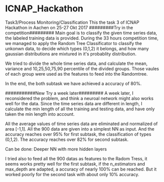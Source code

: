 # ICNAP_Hackathon
Task3/Process Monitoring/Classification
This the task 3 of ICNAP Hackathon in Aachen on 25-27 Okt 2017
#########Try in the competition#########
Main goal is to classify the given time series data, the labeled training data is provided.
During the 33 hours competition time, we managed to apply the Random Tree Classificator to classify the unkonwn data, 
to decide which types (0,1,2) it belongs, and how many gaussian distributions are mixtured in it's probablity distribution.

We tried to divide the whole time series data, and calculate the mean, variance and 
10,25,50,75,90 percentile of the divided groups. Those vaules of each group were used as the features to feed into the
Randomtree.

In the end, the both subtask we have achieved a accuracy of 80%.


###########New Try a week later#########
A week later, I reconsidered the problem, and think a neuroal network might also works well for the data.
Since the time series data are different in length, I calculate the min length of all the training and testing data, 
and have only taken the min length into account.

All the average values of time series data are eliminated and normalized of area [-1,1]. 
All the 900 data are given into a simplest NN as input. And the accuracy reaches over 95% for first subtask, 
the classification of types (0,1,2). The accuracy reaches over 82% for second subtask.

Can be done: Deeper NN with more hidden layers

I tried also to feed all the 900 datas as features to the Radom Tress, it seems works pretty well for the first subtask,
if the n_estimators and max_depth are adapted, a accuracy of nearly 100% can be reached. 
But it worked poorly for the second task with about only 10% accuracy.
